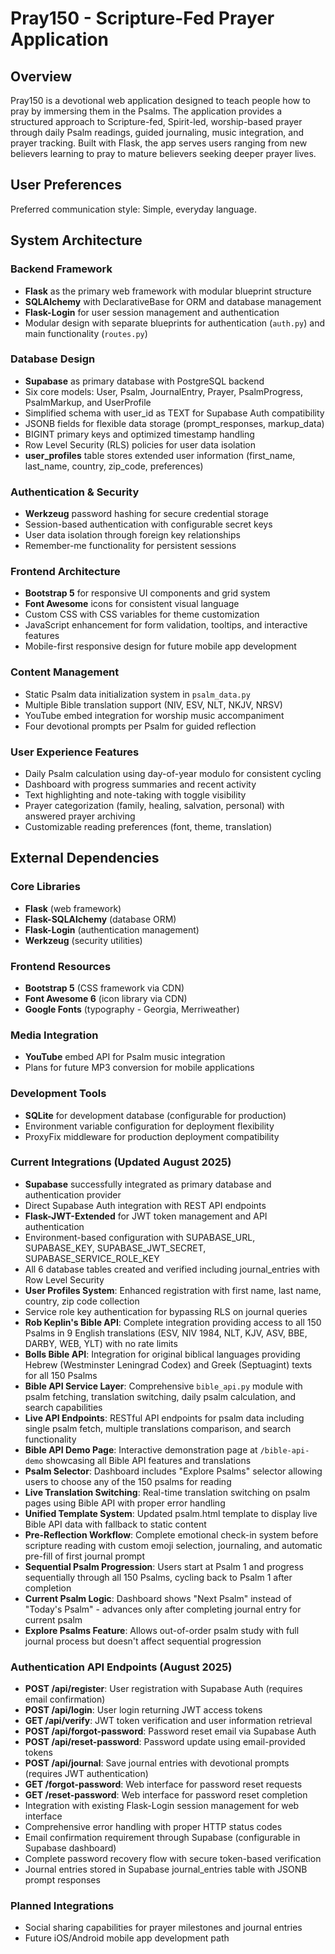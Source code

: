 # Pray150 - Scripture-Fed Prayer Application

## Overview

Pray150 is a devotional web application designed to teach people how to pray by immersing them in the Psalms. The application provides a structured approach to Scripture-fed, Spirit-led, worship-based prayer through daily Psalm readings, guided journaling, music integration, and prayer tracking. Built with Flask, the app serves users ranging from new believers learning to pray to mature believers seeking deeper prayer lives.

## User Preferences

Preferred communication style: Simple, everyday language.

## System Architecture

### Backend Framework
- **Flask** as the primary web framework with modular blueprint structure
- **SQLAlchemy** with DeclarativeBase for ORM and database management
- **Flask-Login** for user session management and authentication
- Modular design with separate blueprints for authentication (`auth.py`) and main functionality (`routes.py`)

### Database Design
- **Supabase** as primary database with PostgreSQL backend 
- Six core models: User, Psalm, JournalEntry, Prayer, PsalmProgress, PsalmMarkup, and UserProfile
- Simplified schema with user_id as TEXT for Supabase Auth compatibility
- JSONB fields for flexible data storage (prompt_responses, markup_data)
- BIGINT primary keys and optimized timestamp handling
- Row Level Security (RLS) policies for user data isolation
- **user_profiles** table stores extended user information (first_name, last_name, country, zip_code, preferences)

### Authentication & Security
- **Werkzeug** password hashing for secure credential storage
- Session-based authentication with configurable secret keys
- User data isolation through foreign key relationships
- Remember-me functionality for persistent sessions

### Frontend Architecture
- **Bootstrap 5** for responsive UI components and grid system
- **Font Awesome** icons for consistent visual language
- Custom CSS with CSS variables for theme customization
- JavaScript enhancement for form validation, tooltips, and interactive features
- Mobile-first responsive design for future mobile app development

### Content Management
- Static Psalm data initialization system in `psalm_data.py`
- Multiple Bible translation support (NIV, ESV, NLT, NKJV, NRSV)
- YouTube embed integration for worship music accompaniment
- Four devotional prompts per Psalm for guided reflection

### User Experience Features
- Daily Psalm calculation using day-of-year modulo for consistent cycling
- Dashboard with progress summaries and recent activity
- Text highlighting and note-taking with toggle visibility
- Prayer categorization (family, healing, salvation, personal) with answered prayer archiving
- Customizable reading preferences (font, theme, translation)

## External Dependencies

### Core Libraries
- **Flask** (web framework)
- **Flask-SQLAlchemy** (database ORM)
- **Flask-Login** (authentication management)
- **Werkzeug** (security utilities)

### Frontend Resources
- **Bootstrap 5** (CSS framework via CDN)
- **Font Awesome 6** (icon library via CDN)
- **Google Fonts** (typography - Georgia, Merriweather)

### Media Integration
- **YouTube** embed API for Psalm music integration
- Plans for future MP3 conversion for mobile applications

### Development Tools
- **SQLite** for development database (configurable for production)
- Environment variable configuration for deployment flexibility
- ProxyFix middleware for production deployment compatibility

### Current Integrations (Updated August 2025)
- **Supabase** successfully integrated as primary database and authentication provider
- Direct Supabase Auth integration with REST API endpoints
- **Flask-JWT-Extended** for JWT token management and API authentication
- Environment-based configuration with SUPABASE_URL, SUPABASE_KEY, SUPABASE_JWT_SECRET, SUPABASE_SERVICE_ROLE_KEY
- All 6 database tables created and verified including journal_entries with Row Level Security
- **User Profiles System**: Enhanced registration with first name, last name, country, zip code collection
- Service role key authentication for bypassing RLS on journal queries
- **Rob Keplin's Bible API**: Complete integration providing access to all 150 Psalms in 9 English translations (ESV, NIV 1984, NLT, KJV, ASV, BBE, DARBY, WEB, YLT) with no rate limits
- **Bolls Bible API**: Integration for original biblical languages providing Hebrew (Westminster Leningrad Codex) and Greek (Septuagint) texts for all 150 Psalms
- **Bible API Service Layer**: Comprehensive `bible_api.py` module with psalm fetching, translation switching, daily psalm calculation, and search capabilities
- **Live API Endpoints**: RESTful API endpoints for psalm data including single psalm fetch, multiple translations comparison, and search functionality
- **Bible API Demo Page**: Interactive demonstration page at `/bible-api-demo` showcasing all Bible API features and translations
- **Psalm Selector**: Dashboard includes "Explore Psalms" selector allowing users to choose any of the 150 psalms for reading
- **Live Translation Switching**: Real-time translation switching on psalm pages using Bible API with proper error handling
- **Unified Template System**: Updated psalm.html template to display live Bible API data with fallback to static content
- **Pre-Reflection Workflow**: Complete emotional check-in system before scripture reading with custom emoji selection, journaling, and automatic pre-fill of first journal prompt
- **Sequential Psalm Progression**: Users start at Psalm 1 and progress sequentially through all 150 Psalms, cycling back to Psalm 1 after completion
- **Current Psalm Logic**: Dashboard shows "Next Psalm" instead of "Today's Psalm" - advances only after completing journal entry for current psalm
- **Explore Psalms Feature**: Allows out-of-order psalm study with full journal process but doesn't affect sequential progression

### Authentication API Endpoints (August 2025)
- **POST /api/register**: User registration with Supabase Auth (requires email confirmation)
- **POST /api/login**: User login returning JWT access tokens
- **GET /api/verify**: JWT token verification and user information retrieval
- **POST /api/forgot-password**: Password reset email via Supabase Auth
- **POST /api/reset-password**: Password update using email-provided tokens
- **POST /api/journal**: Save journal entries with devotional prompts (requires JWT authentication)
- **GET /forgot-password**: Web interface for password reset requests
- **GET /reset-password**: Web interface for password reset completion
- Integration with existing Flask-Login session management for web interface
- Comprehensive error handling with proper HTTP status codes
- Email confirmation requirement through Supabase (configurable in Supabase dashboard)
- Complete password recovery flow with secure token-based verification
- Journal entries stored in Supabase journal_entries table with JSONB prompt responses

### Planned Integrations
- Social sharing capabilities for prayer milestones and journal entries
- Future iOS/Android mobile app development path